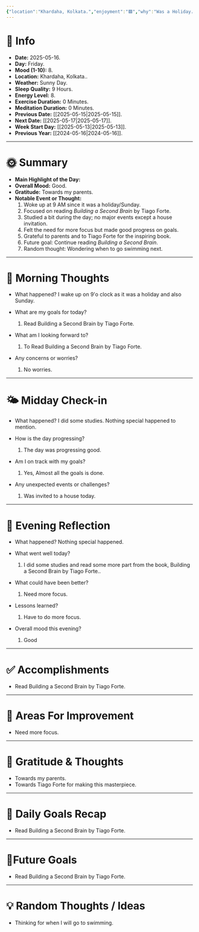 ```yaml
---
{"location":"Khardaha, Kolkata.","enjoyment":"🟩","why":"Was a Holiday.","date":"2000-05-04","dg-publish":true,"dg-home":null,"tags":["dailyreviews"],"aliases":null,"meditation":"0","exercise":"0","sleep_quality":"9 Hours","mood":"8","energy_level":"8","weather":"Sunny Day","permalink":"/notes/07-journals-calender/daily-notes/2025-05-04/","dgPassFrontmatter":true,"updated":"2025-05-19T10:27:31.199+05:30"}
---
```



# 📅 Info

- **Date:** 2025-05-16.
- **Day:** Friday.
- **Mood (1-10):** 8.
- **Location:** Khardaha, Kolkata..
- **Weather:** Sunny Day.
- **Sleep Quality:** 9 Hours.
- **Energy Level:** 8.
- **Exercise Duration:** 0 Minutes.
- **Meditation Duration:** 0 Minutes.
- **Previous Date:** [[2025-05-15\|2025-05-15]].
- **Next Date:** [[2025-05-17\|2025-05-17]].
- **Week Start Day:** [[2025-05-13\|2025-05-13]].
- **Previous Year:** [[2024-05-16\|2024-05-16]].

---

# 🌞 Summary

- **Main Highlight of the Day:** 
- **Overall Mood:** Good.
- **Gratitude:** Towards my parents.
- **Notable Event or Thought:** 
	1) Woke up at 9 AM since it was a holiday/Sunday.
	2) Focused on reading _Building a Second Brain_ by Tiago Forte.
	3) Studied a bit during the day; no major events except a house invitation.
	4) Felt the need for more focus but made good progress on goals.
	5) Grateful to parents and to Tiago Forte for the inspiring book.
	6) Future goal: Continue reading _Building a Second Brain_.
	7) Random thought: Wondering when to go swimming next.

---

# 🧠 Morning Thoughts

- What happened? 
	I wake up on 9'o clock as it was a holiday and also Sunday.

- What are my goals for today?
	1) Read Building a Second Brain by Tiago Forte.

- What am I looking forward to?
	1) To Read Building a Second Brain by Tiago Forte.

- Any concerns or worries?
	1) No worries.

---

# 🌤️ Midday Check-in

- What happened? 
	I did some studies. Nothing special happened to mention.

- How is the day progressing?
	1) The day was progressing good.

- Am I on track with my goals?
	1) Yes, Almost all the goals is done.

- Any unexpected events or challenges?
	1) Was invited to a house today.

---

# 🌙 Evening Reflection

- What happened? 
	Nothing special happened.

- What went well today?
	1) I did some studies and read some more part from the book, Building a Second Brain by Tiago Forte..

- What could have been better?
	1) Need more focus.

- Lessons learned?
	1) Have to do more focus.

- Overall mood this evening?
	1) Good

---

# ✅ Accomplishments

 - Read Building a Second Brain by Tiago Forte.

---

# 🔄 Areas For Improvement

 - Need more focus.

---

# 🙏 Gratitude & Thoughts

 - Towards my parents.
 - Towards Tiago Forte for making this masterpiece.

---

# 🎯 Daily Goals Recap

 - Read Building a Second Brain by Tiago Forte.

---

# 🌌Future Goals

- Read Building a Second Brain by Tiago Forte.

---

# 💡 Random Thoughts / Ideas

- Thinking for when I will go to swimming.